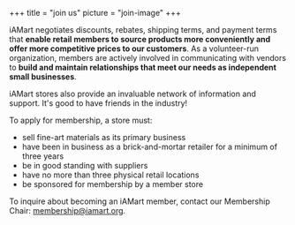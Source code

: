 +++
title = "join us"
picture = "join-image"
+++

iAMart negotiates discounts, rebates, shipping terms, and payment terms that **enable retail members to source products more conveniently and offer more competitive prices to our customers**. As a volunteer-run organization, members are actively involved in communicating with vendors to **build and maintain relationships that meet our needs as independent small businesses**.

iAMart stores also provide an invaluable network of information and support. It's good to have friends in the industry!

To apply for membership, a store must:

* sell fine-art materials as its primary business
* have been in business as a brick-and-mortar retailer for a minimum of three years
* be in good standing with suppliers
* have no more than three physical retail locations
* be sponsored for membership by a member store

To inquire about becoming an iAMart member, contact our Membership Chair: membership@iamart.org.
